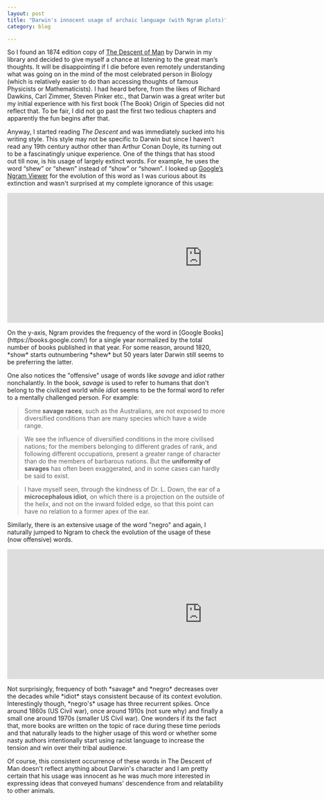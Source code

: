 ```yaml
---
layout: post
title: "Darwin's innocent usage of archaic language (with Ngram plots)"
category: blog

---
```


So I found an 1874 edition copy of [The Descent of Man](https://en.wikipedia.org/wiki/The_Descent_of_Man,_and_Selection_in_Relation_to_Sex) by Darwin in my library and decided to give myself a chance at listening to the great man’s thoughts. It will be disappointing if I die before even remotely understanding what was going on in the mind of the most celebrated person in Biology (which is relatively easier to do than accessing thoughts of famous Physicists or Mathematicists). I had heard before, from the likes of Richard Dawkins, Carl Zimmer, Steven Pinker etc., that Darwin was a great writer but my initial experience with his first book (The Book) Origin of Species did not reflect that. To be fair, I did not go past the first two tedious chapters and apparently the fun begins after that. 

Anyway, I started reading *The Descent* and was immediately sucked into his writing style. This style may not be specific to Darwin but since I haven’t read any 19th century author other than Arthur Conan Doyle, its turning out to be a fascinatingly unique experience. One of the things that has stood out till now, is his usage of largely extinct words. For example, he uses the word “shew” or “shewn” instead of “show” or “shown”. I looked up [Google’s Ngram Viewer](http://books.google.com/ngrams) for the evolution of this word as I was curious about its extinction and wasn't surprised at my complete ignorance of this usage:

<dl>
<iframe name="ngram_chart" src="https://books.google.com/ngrams/interactive_chart?content=show%2Cshew&year_start=1800&year_end=2000&corpus=15&smoothing=3&share=&direct_url=t1%3B%2Cshow%3B%2Cc0%3B.t1%3B%2Cshew%3B%2Cc0" width=900 height=300 marginwidth=0 marginheight=0 hspace=0 vspace=0 frameborder=0 scrolling=no></iframe>
</dl>
On the y-axis, Ngram provides the frequency of the word in [Google Books](https://books.google.com/) for a single year normalized by the total number of books published in that year. For some reason, around 1820, *show* starts outnumbering *shew* but 50 years later Darwin still seems to be preferring the latter. 

One also notices the "offensive" usage of words like *savage* and *idiot* rather nonchalantly. In the book, *savage* is used to refer to humans that don't belong to the civilized world while *idiot* seems to be the formal word to refer to a mentally challenged person. For example:

>Some **savage races**, such as the Australians, are not exposed to more diversified conditions than are many species which have a wide range.

>We see the influence of diversified conditions in the more civilised nations; for the members belonging to different grades of rank, and following different occupations, present a greater range of character than do the members of barbarous nations. But the **uniformity of savages** has often been exaggerated, and in some cases can hardly be said to exist.

>I have myself seen, through the kindness of Dr. L. Down, the ear of a **microcephalous idiot**, on which there is a projection on the outside of the helix, and not on the inward folded edge, so that this point can have no relation to a former apex of the ear.

Similarly, there is an extensive usage of the word "negro" and again, I naturally jumped to Ngram to check the evolution of the usage of these (now offensive) words. 

<dl>
<iframe name="ngram_chart" src="https://books.google.com/ngrams/interactive_chart?content=negro%2Csavage%2Cidiot&year_start=1800&year_end=2000&corpus=15&smoothing=3&share=&direct_url=t1%3B%2Cnegro%3B%2Cc0%3B.t1%3B%2Csavage%3B%2Cc0%3B.t1%3B%2Cidiot%3B%2Cc0" width=900 height=300 marginwidth=0 marginheight=0 hspace=0 vspace=0 frameborder=0 scrolling=no></iframe>
</dl>
Not surprisingly, frequency of both *savage* and *negro* decreases over the decades while *idiot* stays consistent because of its context evolution. Interestingly though, *negro's* usage has three recurrent spikes. Once around 1860s (US Civil war), once around 1910s (not sure why) and finally a small one around 1970s (smaller US Civil war). One wonders if its the fact that, more books are written on the topic of race during these time periods and that naturally leads to the higher usage of this word or whether some nasty authors intentionally start using racist language to increase the tension and win over their tribal audience.

Of course, this consistent occurrence of these words in The Descent of Man doesn't reflect anything about Darwin's character and I am pretty certain that his usage was innocent as he was much more interested in expressing ideas that conveyed humans' descendence from and relatability to other animals. 

